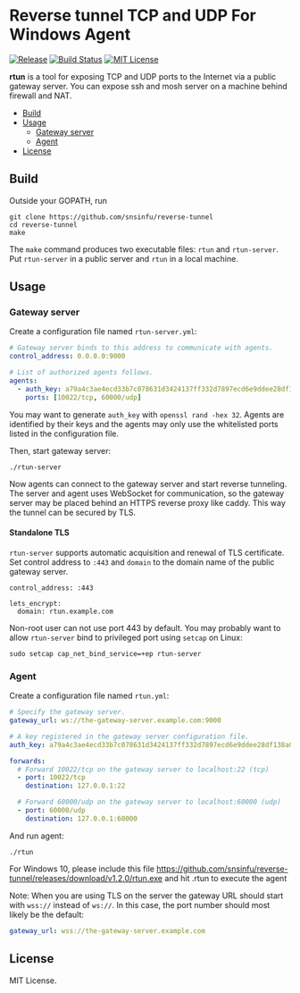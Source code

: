 Reverse tunnel TCP and UDP For Windows Agent
==========================

[![Release][release-badge]][release-url]
[![Build Status][travis-badge]][travis-url]
[![MIT License][license-badge]][license-url]

[release-badge]: https://img.shields.io/github/release/snsinfu/reverse-tunnel.svg
[release-url]: https://github.com/snsinfu/reverse-tunnel/releases
[travis-badge]: https://travis-ci.org/snsinfu/reverse-tunnel.svg?branch=master
[travis-url]: https://travis-ci.org/snsinfu/reverse-tunnel
[license-badge]: https://img.shields.io/badge/license-MIT-blue.svg
[license-url]: https://raw.githubusercontent.com/snsinfu/reverse-tunnel/master/LICENSE
[report-badge]: https://goreportcard.com/badge/github.com/snsinfu/reverse-tunnel
[report-url]: https://goreportcard.com/report/github.com/snsifnu/reverse-tunnel

**rtun** is a tool for exposing TCP and UDP ports to the Internet via a public
gateway server. You can expose ssh and mosh server on a machine behind firewall
and NAT.

- [Build](#build)
- [Usage](#usage)
  - [Gateway server](#gateway-server)
  - [Agent](#agent)
- [License](#license)

## Build

Outside your GOPATH, run

```console
git clone https://github.com/snsinfu/reverse-tunnel
cd reverse-tunnel
make
```

The `make` command produces two executable files: `rtun` and `rtun-server`. Put
`rtun-server` in a public server and `rtun` in a local machine.

## Usage

### Gateway server

Create a configuration file named `rtun-server.yml`:

```yaml
# Gateway server binds to this address to communicate with agents.
control_address: 0.0.0.0:9000

# List of authorized agents follows.
agents:
  - auth_key: a79a4c3ae4ecd33b7c078631d3424137ff332d7897ecd6e9ddee28df138a0064
    ports: [10022/tcp, 60000/udp]
```

You may want to generate `auth_key` with `openssl rand -hex 32`. Agents are
identified by their keys and the agents may only use the whitelisted ports
listed in the configuration file.

Then, start gateway server:

```console
./rtun-server
```

Now agents can connect to the gateway server and start reverse tunneling. The
server and agent uses WebSocket for communication, so the gateway server may be
placed behind an HTTPS reverse proxy like caddy. This way the tunnel can be
secured by TLS.

#### Standalone TLS

`rtun-server` supports automatic acquisition and renewal of TLS certificate.
Set control address to `:443` and `domain` to the domain
name of the public gateway server.

```
control_address: :443

lets_encrypt:
  domain: rtun.example.com
```

Non-root user can not use port 443 by default. You may probably want to allow
`rtun-server` bind to privileged port using `setcap` on Linux:

```
sudo setcap cap_net_bind_service=+ep rtun-server
```

### Agent

Create a configuration file named `rtun.yml`:

```yaml
# Specify the gateway server.
gateway_url: ws://the-gateway-server.example.com:9000

# A key registered in the gateway server configuration file.
auth_key: a79a4c3ae4ecd33b7c078631d3424137ff332d7897ecd6e9ddee28df138a0064

forwards:
  # Forward 10022/tcp on the gateway server to localhost:22 (tcp)
  - port: 10022/tcp
    destination: 127.0.0.1:22

  # Forward 60000/udp on the gateway server to localhost:60000 (udp)
  - port: 60000/udp
    destination: 127.0.0.1:60000
```

And run agent:

```console
./rtun
```
For Windows 10, please include this file https://github.com/snsinfu/reverse-tunnel/releases/download/v1.2.0/rtun.exe and hit .rtun to execute the agent

Note: When you are using TLS on the server the gateway URL should start with
`wss://` instead of `ws://`. In this case, the port number should most likely
be the default:

```yaml
gateway_url: wss://the-gateway-server.example.com
```

## License

MIT License.
